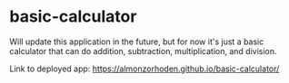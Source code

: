 # basic-calculator

Will update this application in the future, but for now it's just a basic calculator that can do addition, subtraction, multiplication, and division.

Link to deployed app: https://almonzorhoden.github.io/basic-calculator/
